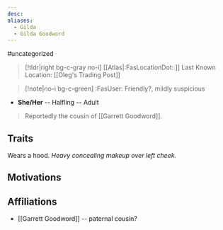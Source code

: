 ```yaml
---
desc:
aliases:
  - Gilda
  - Gilda Goodword
---
```

#uncategorized
>[!tldr|right bg-c-gray no-i] [[Atlas|:FasLocationDot: ]] Last Known Location: [[Oleg's Trading Post]]

>[!note|no-i bg-c-green] :FasUser: Friendly?, mildly suspicious

- **She/Her** -- Halfling -- Adult

>Reportedly the cousin of [[Garrett Goodword]].

## Traits
Wears a hood. *Heavy concealing makeup over left cheek.*

## Motivations


## Affiliations
- [[Garrett Goodword]] -- paternal cousin?